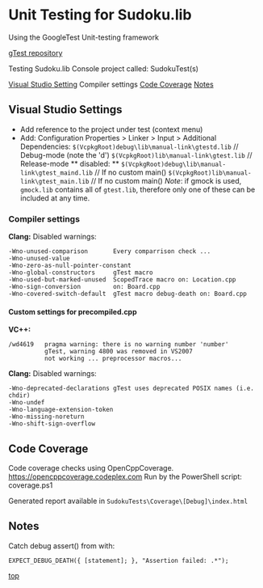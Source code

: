 <!-------------------------------------------------------------><a id="top"></a>
# Unit Testing for Sudoku.lib #
<!----------------------------------------------------------------------------->
Using the GoogleTest Unit-testing framework

[gTest repository](https://github.com/google/googletest/)


Testing Sudoku.lib
Console project called: SudokuTest(s)

<!-- TOC -->
[Visual Studio Setting](#vs_settings)
	Compiler settings
[Code Coverage](#cover)
[Notes](#notes)

<!-----------------------------------------------------><a id="vs_settings"></a>
## Visual Studio Settings ##
<!----------------------------------------------------------------------------->
- Add reference to the project under test (context menu)
- Add: Configuration Properties > Linker > Input > Additional Dependencies:
  `$(VcpkgRoot)debug\lib\manual-link\gtestd.lib` // Debug-mode (note the 'd')
  `$(VcpkgRoot)lib\manual-link\gtest.lib`        // Release-mode
  ** disabled: **
  `$(VcpkgRoot)debug\lib\manual-link\gtest_maind.lib` // If no custom main()
  `$(VcpkgRoot)lib\manual-link\gtest_main.lib`       // If no custom main()
  *Note*: if gmock is used, `gmock.lib` contains all of `gtest.lib`,
  therefore only one of these can be included at any time.

<!--------------------------------------------------------><a id="compiler"></a>
### Compiler settings
**Clang:**
Disabled warnings:
``````
-Wno-unused-comparison       Every comparrison check ...
-Wno-unused-value
-Wno-zero-as-null-pointer-constant
-Wno-global-constructors     gTest macro
-Wno-used-but-marked-unused  ScopedTrace macro on: Location.cpp
-Wno-sign-conversion         on: Board.cpp
-Wno-covered-switch-default  gTest macro debug-death on: Board.cpp
``````
#### Custom settings for precompiled.cpp
**VC++:**  
```
/wd4619   pragma warning: there is no warning number 'number'
          gTest, warning 4800 was removed in VS2007
          not working ... preprocessor macros...
```
**Clang:**
Disabled warnings:
````
-Wno-deprecated-declarations gTest uses deprecated POSIX names (i.e. chdir)
-Wno-undef
-Wno-language-extension-token
-Wno-missing-noreturn
-Wno-shift-sign-overflow
````

<!-----------------------------------------------------------><a id="cover"></a>
## Code Coverage ##
<!----------------------------------------------------------------------------->
Code coverage checks using OpenCppCoverage.
https://opencppcoverage.codeplex.com
Run by the PowerShell script: coverage.ps1

Generated report available in `SudokuTests\Coverage\[Debug]\index.html`


<!-----------------------------------------------------------><a id="notes"></a>
## Notes ##
<!----------------------------------------------------------------------------->
Catch debug assert() from <cassert> with:

    EXPECT_DEBUG_DEATH({ [statement]; }, "Assertion failed: .*");


[top](#top)
``````
